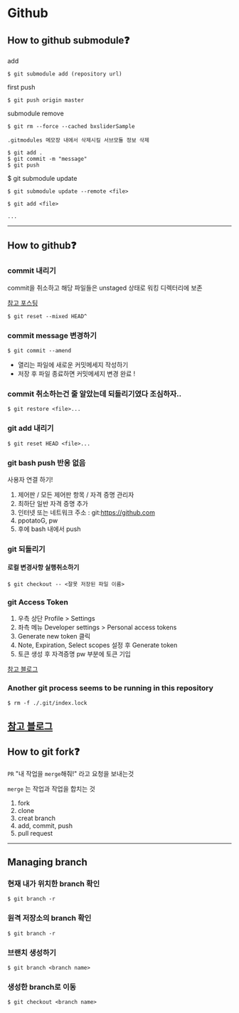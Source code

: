 # Github

## How to github submodule❓

add
``` 
$ git submodule add (repository url)
```

first push
``` 
$ git push origin master

```
submodule remove


```
$ git rm --force --cached bxsliderSample
```
```
.gitmodules 메모장 내에서 삭제시킬 서브모듈 정보 삭제
```
```
$ git add .
$ git commit -m "message"
$ git push
```

$ git submodule update
```
$ git submodule update --remote <file>

$ git add <file>

...

```
---

## How to github❓

### commit 내리기
commit을 취소하고 해당 파일들은 unstaged 상태로 워킹 디렉터리에 보존

[참고 포스팅](https://gmlwjd9405.github.io/2018/05/25/git-add-cancle.html)
```
$ git reset --mixed HEAD^ 
```

### commit message 변경하기
```
$ git commit --amend
```
- 열리는 파일에 새로운 커밋메세지 작성하기
- 저장 후 파일 종료하면 커밋메세지 변경 완료 !


### commit 취소하는건 줄 알았는데 되돌리기였다 조심하자..
```
$ git restore <file>...
```

### git add 내리기
```
$ git reset HEAD <file>...
```

### git bash push 반응 없음

사용자 연결 하기!
1.  제어판 / 모든 제어판 항목 / 자격 증명 관리자
2. 최하단 일반 자격 증명 추가
3. 인터넷 또는 네트워크 주소 : git:https://github.com
4. ppotatoG, pw
5. 후에 bash 내에서 push

### git 되돌리기

#### 로컬 변경사항 실행취소하기
```
$ git checkout -- <잘못 저장된 파일 이름>
```

### git Access Token

1. 우측 상단 Profile > Settings
2. 좌측 메뉴 Developer settings > Personal access tokens
3. Generate new token 클릭
4. Note, Expiration, Select scopes 설정 후 Generate token
5. 토큰 생성 후 자격증명 pw 부분에 토큰 기입

[참고 블로그](https://firstquarter.tistory.com/299#comment17037168)

### Another git process seems to be running in this repository 
```
$ rm -f ./.git/index.lock
```

[참고 블로그](https://goddaehee.tistory.com/220)
---

## How to git fork❓

`PR`  "내 작업을 `merge`해줘!" 라고 요청을 보내는것

`merge` 는 작업과 작업을 합치는 것

1. fork
2. clone
3. creat branch 
4. add, commit, push
5. pull request

---

## Managing branch

### 현재 내가 위치한 branch 확인
```
$ git branch -r
```

### 원격 저장소의 branch 확인
```
$ git branch -r
```

### 브랜치 생성하기
```
$ git branch <branch name>
```

### 생성한 branch로 이동
```
$ git checkout <branch name>
```